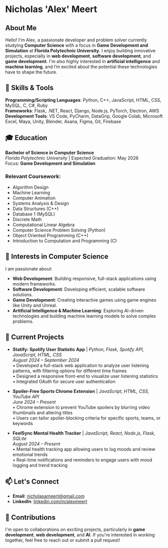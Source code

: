 
# Nicholas 'Alex' Meert

## About Me  
Hello! I'm Alex, a passionate developer and problem solver currently studying **Computer Science** with a focus in **Game Development and Simulation** at **Florida Polytechnic University**. I enjoy building innovative projects, especially in **web development**, **software development**, and **game development**. I'm also highly interested in **artificial intelligence** and **machine learning**, and I’m excited about the potential these technologies have to shape the future.

## 🔧 Skills & Tools  
**Programming/Scripting Languages**: Python, C++, JavaScript, HTML, CSS, MySQL, C, C#, Ruby  
**Frameworks**: Flask, .NET, React, Django, Node.js, PyTorch, Electron, AWS  
**Development Tools**: VS Code, PyCharm, DataGrip, Google Colab, Microsoft Excel, Maya, Unity, Blender, Asana, Figma, Git, Firebase

## 🎓 Education  
**Bachelor of Science in Computer Science**  
*Florida Polytechnic University* | Expected Graduation: May 2026  
Focus: **Game Development and Simulation**

### Relevant Coursework:  
- Algorithm Design  
- Machine Learning  
- Computer Animation  
- Systems Analysis & Design  
- Data Structures (C++)  
- Database 1 (MySQL)  
- Discrete Math  
- Computational Linear Algebra  
- Computer Science Problem Solving (Python)  
- Object Oriented Programming (C++)  
- Introduction to Computation and Programming (C)

## 🌱 Interests in Computer Science  
I am passionate about:

- **Web Development**: Building responsive, full-stack applications using modern frameworks.  
- **Software Development**: Developing efficient, scalable software solutions.  
- **Game Development**: Creating interactive games using game engines like Unity and Unreal.  
- **Artificial Intelligence & Machine Learning**: Exploring AI-driven technologies and building machine learning models to solve complex problems.

## 🌟 Current Projects  

- **Statify: Spotify User Statistic App** | *Python, Flask, Spotify API, JavaScript, HTML, CSS*  
  *August 2024 – September 2024*  
  • Developed a full-stack web application to analyze user listening patterns, with filtering options for different time frames  
  • Designed a responsive front-end to visualize user listening statistics  
  • Integrated OAuth for secure user authentication

- **Spoiler-Free Sports Chrome Extension** | *JavaScript, HTML, CSS, YouTube API*  
  *June 2024 – Present*  
  • Chrome extension to prevent YouTube spoilers by blurring video thumbnails and altering titles  
  • Users can tailor spoiler-blocking criteria for specific sports, teams, or keywords  

- **FeelSync Mental Health Tracker** | *JavaScript, React, Node.js, Flask, SQLite*  
  *August 2024 – Present*  
  • Mental health tracking app allowing users to log moods and review emotional trends  
  • Real-time notifications and reminders to engage users with mood logging and trend tracking

## 📫 Let's Connect  
- **Email**: nicholasameert@gmail.com  
- **LinkedIn**: [linkedin.com/in/alexmeert](https://linkedin.com/in/alexmeert)

## 🤝 Contributions  
I'm open to collaborations on exciting projects, particularly in **game development**, **web development**, and **AI**. If you're interested in working together, feel free to reach out or submit a pull request!
